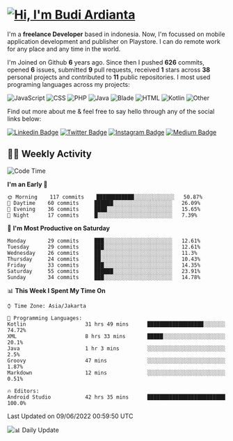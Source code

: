# [![Hi, I'm Budi Ardianta](https://readme-typing-svg.herokuapp.com?size=24&vCenter=true&lines=%F0%9F%91%8B+Hi%2C+I'm+Budi+Ardianta+;%F0%9F%92%BB+Android+And+Web+Developer+)](https://git.io/typing-svg)

I'm a **freelance Developer** based in indonesia. Now, I'm focussed on mobile application development and publisher on Playstore. I can do remote work for any place and any time in the world.

I'm Joined on Github **6** years ago. Since then I pushed **626** commits, opened **6** issues, submitted **9** pull requests, received **1** stars across **38** personal projects and contributed to **11** public repositories.
I most used programing languages across my projects:

![JavaScript](https://img.shields.io/badge/-JavaScript-%23f1e05a?style=flat&logo=JavaScript&logoColor=white)
![CSS](https://img.shields.io/badge/-CSS-%23563d7c?style=flat&logo=CSS&logoColor=white)
![PHP](https://img.shields.io/badge/-PHP-%234F5D95?style=flat&logo=PHP&logoColor=white)
![Java](https://img.shields.io/badge/-Java-%23b07219?style=flat&logo=Java&logoColor=white)
![Blade](https://img.shields.io/badge/-Blade-%23f7523f?style=flat&logo=Blade&logoColor=white)
![HTML](https://img.shields.io/badge/-HTML-%23e34c26?style=flat&logo=HTML&logoColor=white)
![Kotlin](https://img.shields.io/badge/-Kotlin-%23A97BFF?style=flat&logo=Kotlin&logoColor=white)
![Other](https://img.shields.io/badge/-Other-%23ededed?style=flat&logo=Other&logoColor=white)

Find out more about me & feel free to say hello through any of the social links below:

[![Linkedin Badge](https://img.shields.io/badge/-budiardianata-blue?style=flat&logo=Linkedin&logoColor=white&link=https://www.linkedin.com/in/budiardianata/)](https://www.linkedin.com/in/budiardianata/)
[![Twitter Badge](https://img.shields.io/badge/-budiardianata-%231DA1F2.svg?style=flat&logo=twitter&logoColor=white&link=https://www.twitter.com/budiardianata)](https://www.linkedin.com/in/budiardianata/)
[![Instagram Badge](https://img.shields.io/badge/-budiardianata-purple?style=flat&logo=instagram&logoColor=white&link=https://instagram.com/budiardianata/)](https://instagram.com/budiardianata)
[![Medium Badge](https://img.shields.io/badge/-@budiardianata-%2312100E.svg?style=flat&logo=Medium&logoColor=white&link=https://medium.com/@budiardianata/)](https://medium.com/@budiardianata)

## 👨‍💻 Weekly Activity
<!--START_SECTION:waka-->
![Code Time](http://img.shields.io/badge/Code%20Time-0%20secs-blue)

**I'm an Early 🐤** 

```text
🌞 Morning    117 commits    ████████████░░░░░░░░░░░░░   50.87% 
🌆 Daytime    60 commits     ██████░░░░░░░░░░░░░░░░░░░   26.09% 
🌃 Evening    36 commits     ████░░░░░░░░░░░░░░░░░░░░░   15.65% 
🌙 Night      17 commits     █░░░░░░░░░░░░░░░░░░░░░░░░   7.39%

```
📅 **I'm Most Productive on Saturday** 

```text
Monday       29 commits     ███░░░░░░░░░░░░░░░░░░░░░░   12.61% 
Tuesday      29 commits     ███░░░░░░░░░░░░░░░░░░░░░░   12.61% 
Wednesday    26 commits     ██░░░░░░░░░░░░░░░░░░░░░░░   11.3% 
Thursday     24 commits     ██░░░░░░░░░░░░░░░░░░░░░░░   10.43% 
Friday       33 commits     ███░░░░░░░░░░░░░░░░░░░░░░   14.35% 
Saturday     55 commits     ██████░░░░░░░░░░░░░░░░░░░   23.91% 
Sunday       34 commits     ███░░░░░░░░░░░░░░░░░░░░░░   14.78%

```


📊 **This Week I Spent My Time On** 

```text
⌚︎ Time Zone: Asia/Jakarta

💬 Programming Languages: 
Kotlin                   31 hrs 49 mins      ██████████████████░░░░░░░   74.72% 
XML                      8 hrs 33 mins       █████░░░░░░░░░░░░░░░░░░░░   20.1% 
Java                     1 hr 3 mins         ░░░░░░░░░░░░░░░░░░░░░░░░░   2.5% 
Groovy                   47 mins             ░░░░░░░░░░░░░░░░░░░░░░░░░   1.87% 
Markdown                 12 mins             ░░░░░░░░░░░░░░░░░░░░░░░░░   0.51%

🔥 Editors: 
Android Studio           42 hrs 35 mins      █████████████████████████   100.0%

```


 Last Updated on 09/06/2022 00:59:50 UTC
<!--END_SECTION:waka-->

![📊 Daily Update](https://github.com/budiardianata/budiardianata/actions/workflows/update-activity.yml/badge.svg)
